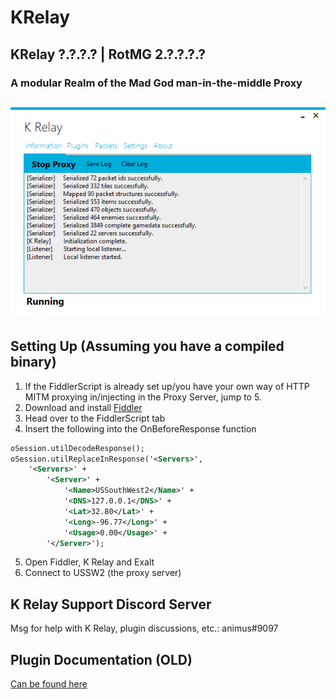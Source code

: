 # KRelay
## KRelay ?.?.?.? | RotMG 2.?.?.?.?
### A modular Realm of the Mad God man-in-the-middle Proxy

![Screenshot](/Screenshot.png)
-----------------------------------------------------------

## Setting Up (Assuming you have a compiled binary)
1. If the FiddlerScript is already set up/you have your own way of HTTP MITM proxying in/injecting in the Proxy Server, jump to 5.
2. Download and install [Fiddler](https://www.telerik.com/download/fiddler/fiddler4)
3. Head over to the FiddlerScript tab
4. Insert the following into the OnBeforeResponse function
```XML
oSession.utilDecodeResponse();
oSession.utilReplaceInResponse('<Servers>',
    '<Servers>' +
        '<Server>' +
            '<Name>USSouthWest2</Name>' +
            '<DNS>127.0.0.1</DNS>' +
            '<Lat>32.80</Lat>' +
            '<Long>-96.77</Long>' +
            '<Usage>0.00</Usage>' +
        '</Server>');
```
5. Open Fiddler, K Relay and Exalt
6. Connect to USSW2 (the proxy server)

## K Relay Support Discord Server
Msg for help with K Relay, plugin discussions, etc.: animus#9097

## Plugin Documentation (OLD)
[Can be found here](https://github.com/TheKronks/K_Relay_Plugin_Documentation/blob/master/README.md)
